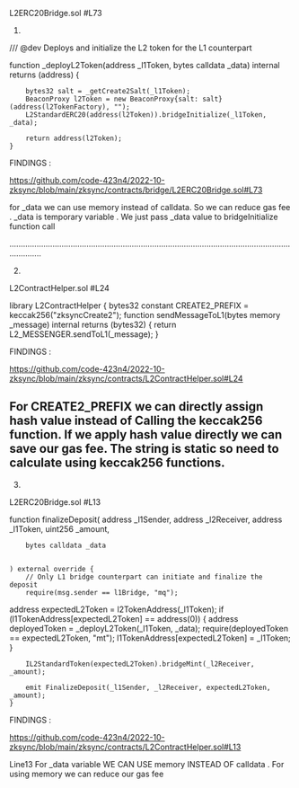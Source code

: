 L2ERC20Bridge.sol #L73

1)

 /// @dev Deploys and initialize the L2 token for the L1 counterpart

 function _deployL2Token(address _l1Token, bytes calldata _data) internal returns (address) {

        bytes32 salt = _getCreate2Salt(_l1Token);
        BeaconProxy l2Token = new BeaconProxy{salt: salt}(address(l2TokenFactory), "");
        L2StandardERC20(address(l2Token)).bridgeInitialize(_l1Token, _data);

        return address(l2Token);
    }

FINDINGS : 

https://github.com/code-423n4/2022-10-zksync/blob/main/zksync/contracts/bridge/L2ERC20Bridge.sol#L73

for _data we can use memory instead of calldata. So we can reduce gas fee . _data is temporary variable . We just pass _data value to bridgeInitialize function call 

..........................................................................................................................................

2.

L2ContractHelper.sol #L24

library L2ContractHelper {
    bytes32 constant CREATE2_PREFIX = keccak256("zksyncCreate2");
 function sendMessageToL1(bytes memory _message) internal returns (bytes32) {
        return L2_MESSENGER.sendToL1(_message);
    }

FINDINGS :

https://github.com/code-423n4/2022-10-zksync/blob/main/zksync/contracts/L2ContractHelper.sol#L24

For CREATE2_PREFIX we can directly assign hash value instead of Calling the keccak256 function. If we apply hash value directly we can save our gas fee. The string is static so need to calculate using keccak256 functions. 
----------------------------------------------------------------------------------------------------------------------------
3) 

L2ERC20Bridge.sol #L13

function finalizeDeposit(
        address _l1Sender,
        address _l2Receiver,
        address _l1Token,
        uint256 _amount,

        bytes calldata _data


    ) external override {
        // Only L1 bridge counterpart can initiate and finalize the deposit
        require(msg.sender == l1Bridge, "mq");
 address expectedL2Token = l2TokenAddress(_l1Token);
        if (l1TokenAddress[expectedL2Token] == address(0)) {
            address deployedToken = _deployL2Token(_l1Token, _data);
            require(deployedToken == expectedL2Token, "mt");
            l1TokenAddress[expectedL2Token] = _l1Token;
        }

        IL2StandardToken(expectedL2Token).bridgeMint(_l2Receiver, _amount);

        emit FinalizeDeposit(_l1Sender, _l2Receiver, expectedL2Token, _amount);
    }

FINDINGS : 

https://github.com/code-423n4/2022-10-zksync/blob/main/zksync/contracts/L2ContractHelper.sol#L13

Line13 For _data variable  WE CAN USE memory INSTEAD OF calldata . For using memory we can reduce our gas fee 
